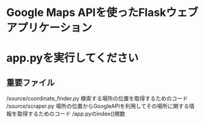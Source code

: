 # **Google Maps APIを使ったFlaskウェブアプリケーション**

# app.pyを実行してください


## 重要ファイル
/source/coordinate_finder.py 検索する場所の位置を取得するためのコード
/source/scraper.py 場所の位置からGoogleAPIを利用してその場所に関する情報を取得するためのコード
/app.pyのindex()関数
